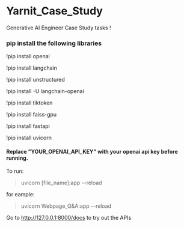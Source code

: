 # Yarnit_Case_Study
Generative AI Engineer Case Study tasks !

### pip install the following libraries 
!pip install openai 

!pip install langchain

!pip install unstructured

!pip install -U langchain-openai

!pip install tiktoken

!pip install faiss-gpu

!pip install fastapi

!pip install uvicorn

#### Replace "YOUR_OPENAI_API_KEY" with your openai api key before running.

To run:
> uvicorn [file_name]:app --reload

for eample:
> uvicorn Webpage_Q&A:app --reload

Go to http://127.0.0.1:8000/docs to try out the APIs


